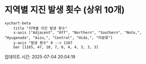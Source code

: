 # 지역별 지진 발생 횟수 (상위 10개)

```mermaid
xychart-beta
    title "지역별 지진 발생 횟수"
    x-axis ["Adjacent", "Off", "Northern", "Southern", "Noto,", "Hyuganada", "Aizu,", "Central", "Hida,", "미분류"]
    y-axis "발생 횟수" 0 --> 1167
    bar [1165, 47, 10, 7, 6, 4, 4, 3, 3, 3]
```

업데이트 시간: 2025-07-04 20:04:19
